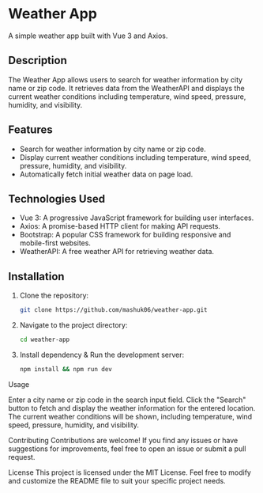 # Weather App

A simple weather app built with Vue 3 and Axios.

## Description

The Weather App allows users to search for weather information by city name or zip code. It retrieves data from the WeatherAPI and displays the current weather conditions including temperature, wind speed, pressure, humidity, and visibility.

## Features

- Search for weather information by city name or zip code.
- Display current weather conditions including temperature, wind speed, pressure, humidity, and visibility.
- Automatically fetch initial weather data on page load.

## Technologies Used

- Vue 3: A progressive JavaScript framework for building user interfaces.
- Axios: A promise-based HTTP client for making API requests.
- Bootstrap: A popular CSS framework for building responsive and mobile-first websites.
- WeatherAPI: A free weather API for retrieving weather data.

## Installation

1. Clone the repository:

   ```bash
   git clone https://github.com/mashuk06/weather-app.git
2. Navigate to the project directory:
    ```bash
    cd weather-app
3. Install dependency & Run the development server:
    ```bash
    npm install && npm run dev


Usage

Enter a city name or zip code in the search input field.
Click the "Search" button to fetch and display the weather information for the entered location.
The current weather conditions will be shown, including temperature, wind speed, pressure, humidity, and visibility.

Contributing
Contributions are welcome! If you find any issues or have suggestions for improvements, feel free to open an issue or submit a pull request.

License
This project is licensed under the MIT License.
Feel free to modify and customize the README file to suit your specific project needs.
